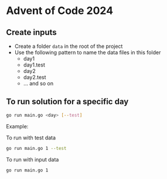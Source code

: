 # Advent of Code 2024

## Create inputs
- Create a folder `data` in the root of the project
- Use the following pattern to name the data files in this folder
    - day1
    - day1.test
    - day2
    - day2.test
    - ... and so on
    

## To run solution for a specific day
```bash
go run main.go <day> [--test]
```

Example:

To run with test data
```bash
go run main.go 1 --test
```

To run with input data
```bash
go run main.go 1
```